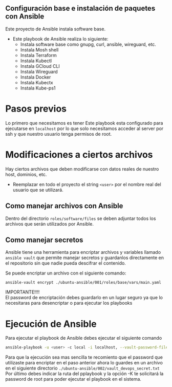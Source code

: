 ## Configuración base e instalación de paquetes con Ansible

Este proyecto de Ansible instala software base.

- Este playbook de Ansible realiza lo siguiente:
    - Instala software base como gnupg, curl, ansible, wireguard, etc.
    - Instala Mosh shell
    - Instala Terraform
    - Instala Kubectl
    - Instala GCloud CLI
    - Instala Wireguard
    - Instala Docker
    - Instala Kubectx
    - Instala Kube-ps1

# Pasos previos
Lo primero que necesitamos es tener 
Este playbook esta configurado para ejecutarse en `localhost` por lo que solo necesitamos acceder al server por ssh y que nuestro usuario tenga permisos de root.

# Modificaciones a ciertos archivos
Hay ciertos archivos que deben modificarse con datos reales de nuestro host, dominios, etc.
- Reemplazar en todo el proyecto el string `<user>` por el nombre real del usuario que se utilizará.

## Como manejar archivos con Ansible
Dentro del directorio `roles/software/files` se deben adjuntar todos los archivos que serán utilizados por Ansible.

## Como manejar secretos
Ansible tiene una herramienta para encriptar archivos y variables llamado `ansible vault` que permite manejar secretos y guardanlos directamente en el repositorio sin que nadie pueda descifrar el contenido.

Se puede encriptar un archivo con el siguiente comando:
```
ansible-vault encrypt ./ubuntu-ansible/001/roles/base/vars/main.yaml
```

IMPORTANTE!!!!\
El password de encriptación debes guardarlo en un lugar seguro ya que lo necesitaras para desencriptar o para ejecutar los playbooks

# Ejecución de Ansible
Para ejecutar el playbook de Ansible debes ejecutar el siguiente comando
```bash
ansible-playbook -u <user> -c local -i localhost, --vault-password-file ./ubuntu-ansible/002/vault_devops_secret.txt ./ubuntu-ansible/002/playbook.yaml -K
```
Para que la ejecución sea mas sencilla te recomiento que el password que utilizaste para encriptar en el paso anterior ahora lo guardes en un archivo en el siguiente directorio `./ubuntu-ansible/002/vault_devops_secret.txt`\
Por último debes indicar la ruta del pplaybook y la opción -K te solicitará la password de root para poder ejecutar el playbook en el sistema.




